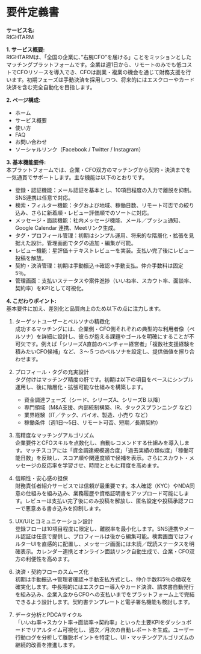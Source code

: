 # 要件定義書

**サービス名:**  
RIGHTARM

**1. サービス概要:**  
RIGHTARMは、「全国の企業に、”右腕CFO”を届ける」ことをミッションとしたマッチングプラットフォームです。企業は週1日から、リモートのみでも低コストでCFOリソースを導入でき、CFOは副業・複業の機会を通じて財務支援を行います。初期フェーズは手動決済を採用しつつ、将来的にはエスクローやカード決済を含む完全自動化を目指します。

**2. ページ構成:**  
- ホーム  
- サービス概要  
- 使い方  
- FAQ  
- お問い合わせ  
- ソーシャルリンク（Facebook / Twitter / Instagram）

**3. 基本機能要件:**  
本プラットフォームでは、企業・CFO双方のマッチングから契約・決済までを一気通貫でサポートします。主な機能は以下のとおりです。  
- 登録・認証機能：メール認証を基本とし、10項目程度の入力で離脱を抑制。SNS連携は任意で対応。  
- 検索・フィルター機能：タグおよび地域、稼働日数、リモート可否での絞り込み、さらに新着順・レビュー評価順でのソートに対応。  
- メッセージ・面談機能：社内メッセージ機能、メール／プッシュ通知、Google Calendar 連携、Meetリンク生成。  
- タグ・プロフィール管理：初期はシンプル運用、将来的な階層化・拡張を見据えた設計。管理画面でタグの追加・編集が可能。  
- レビュー機能：星評価＋テキストレビューを実装。支払い完了後にレビュー投稿を解放。  
- 契約・決済管理：初期は手動振込→確認→手動支払。仲介手数料は固定5％。  
- 管理画面：支払いステータスや案件進捗（いいね率、スカウト率、面談率、契約率）をKPIとして可視化。

**4. こだわりポイント:**  
基本要件に加え、差別化と品質向上のため以下の点に注力します。

1. ターゲットユーザーとペルソナの精緻化  
   成功するマッチングには、企業側・CFO側それぞれの典型的な利用者像（ペルソナ）を詳細に設計し、彼らが抱える課題やゴールを明確にすることが不可欠です。例えば「シリーズA直前のベンチャー経営者」「複数社支援経験を積みたいCFO候補」など、３～５つのペルソナを設定し、提供価値を擦り合わせます。

2. プロフィール・タグの充実設計  
   タグ付けはマッチング精度の肝です。初期は以下の項目をベースにシンプル運用し、後に階層化・拡張可能な仕組みを構築します。  
   - 資金調達フェーズ（シード、シリーズA、シリーズB 以降）  
   - 専門領域（M&A支援、内部統制構築、IR、タックスプランニング など）  
   - 業界経験（IT／テック、バイオ、製造、小売り など）  
   - 稼働条件（週1日～5日、リモート可否、短期／長期契約）

3. 高精度なマッチングアルゴリズム  
   企業要件とCFOスキルを点数化し、自動レコメンドする仕組みを導入します。マッチスコアには「資金調達規模適合度」「過去実績の類似度」「稼働可能日数」を反映し、スコア順や関連度順で候補を表示。さらにスカウト・メッセージの反応率を学習させ、時間とともに精度を高めます。

4. 信頼性・安心感の担保  
   財務責任者紹介サービスでは信頼が最重要です。本人確認（KYC）やNDA同意の仕組みを組み込み、業務履歴や資格証明書をアップロード可能にします。レビューは支払い完了後にのみ投稿を解放し、匿名設定や投稿承認フローで悪意ある書き込みを抑制します。

5. UX/UIとコミュニケーション設計  
   登録フローは10項目程度に限定し、離脱率を最小化します。SNS連携やメール認証は任意で提供し、プロフィールは後から編集可能。検索画面ではフィルターUIを直感的に配置し、メッセージ画面には未読／既読ステータスを明確表示。カレンダー連携とオンライン面談リンク自動生成で、企業・CFO双方の利便性を高めます。

6. 決済・契約フローのスムーズ化  
   初期は手動振込→管理者確認→手動支払方式とし、仲介手数料5％の徴収を確実化します。中長期的にはエスクロー導入やカード決済、請求書自動発行を組み込み、企業入金からCFOへの支払いまでをプラットフォーム上で完結できるよう設計します。契約書テンプレートと電子署名機能も検討します。

7. データ分析とPDCAサイクル  
   「いいね率→スカウト率→面談率→契約率」といった主要KPIをダッシュボードでリアルタイム可視化し、週次／月次の自動レポートを生成。ユーザー行動ログを分析して離脱ポイントを特定し、UI・マッチングアルゴリズムの継続的改善を推進します。
